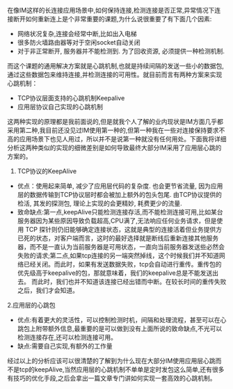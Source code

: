 在像IM这样的长连接应用场景中,如何保持连接,检测连接是否正常,异常情况下连接断开如何重新连上是个非常重要的课题,为什么说很重要了有下面几个因素:

- 网络状况复杂,连接会经常中断,比如出入电梯
- 很多防火墙路由器等对于空闲socket自动关闭
- 对于非正常断开, 服务器并不能检测到. 为了回收资源, 必须提供一种检测机制.

而这个课题的通用解决方案就是心跳机制,也就是持续间隔的发送一些小的数据包,通过这些数据包来维持连接,并检测连接的可用性。就目前而言有两种方案来实现心跳机制：

- TCP协议层面支持的心跳机制Keepalive
- 应用层协议自己实现的心跳机制

这两种实现的原理都是我前面说的,但是就我个人了解的业内现状是IM方面几乎都采用第二种,我目前还没见过IM使用第一种的,但第一种我在一些对连接保持要求不高的应用场景下也见人用过，所以并不是说第一种就没有任何用处。下面我将详细分析这两种类似的实现的细微差别是如何导致最终大部分IM采用了应用层心跳的方案的。

1. TCP协议的KeepAlive

- 优点：使用起来简单, 减少了应用层代码的复杂度. 也会更节省流量, 因为应用层的数据传输到TCP协议层时都会被加上额外的包头包尾. 由TCP协议提供的检活, 其发的探测包, 理论上实现的会更精妙, 耗费更少的流量.
- 致命缺点:第一点,keepAlive只能检测连接存活,而不能检测连接可用,比如某台服务器因为某些原因导致负载超高,CPU满了,无法响应任何业务请求，但是使用 TCP 探针则仍旧能够确定连接状态，这就是典型的连接活着但业务提供方已死的状态，对客户端而言，这时的最好选择就是断线后重新连接其他服务器，而不是一直认为当前服务器是可用状态，一直向当前服务器发送些必然会失败的请求;第二点,如果tcp连接的另一端突然掉线，这个时候我们并不知道网络已经关闭。而此时，如果有发送数据失败，tcp会自动进行重传。重传包的优先级高于keepalive的包，那就意味着，我们的keepalive总是不能发送出去。 而此时，我们也并不知道该连接已经出错而中断。在较长时间的重传失败之后，我们才会知道。

2.应用层的心跳包

- 优点:有着更大的灵活性，可以控制检测时机，间隔和处理流程，甚至可以在心跳包上附带额外信息,最重要的是可以做到没有上面所说的致命缺点,不光可以检测连接存在,还可以检测连接可用。
- 缺点:需要自己实现,有额外的工作量

经过以上的分析应该可以很清楚的了解到为什么现在大部分IM使用应用层心跳而不是tcp的keepAlive,当然应用层的心跳机制不单单是定时发包这么简单,还有很多有技巧的优化手段,之后会拿出一篇文章专门讲如何实现一套高效的心跳机制。